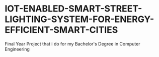 # IOT-ENABLED-SMART-STREET-LIGHTING-SYSTEM-FOR-ENERGY-EFFICIENT-SMART-CITIES
Final Year Project that i do for my Bachelor's Degree in Computer Engineering
